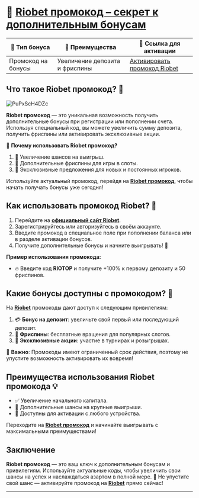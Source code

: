 # 🎁 [Riobet промокод – секрет к дополнительным бонусам](https://brandplay.link/dtx89f2L)

| 🔑 Тип бонуса | 🎁 Преимущества | 🔗 Ссылка для активации |
|---------------|----------------|-------------------------|
| Промокод на бонусы | Увеличение депозита и фриспины | [Активировать промокод Riobet](https://brandplay.link/dtx89f2L) |

## Что такое Riobet промокод? 💎
![PuPxScH4DZc](https://github.com/user-attachments/assets/38f1d90d-db43-43ee-b72a-bdace1236618)

**Riobet промокод** — это уникальная возможность получить дополнительные бонусы при регистрации или пополнении счета. Используя специальный код, вы можете увеличить сумму депозита, получить фриспины или активировать эксклюзивные акции. 

🎯 **Почему использовать Riobet промокод?**
1. 🎁 Увеличение шансов на выигрыш.
2. 🎰 Дополнительные фриспины для игры в слоты.
3. 🚀 Эксклюзивные предложения для новых и постоянных игроков.

Используйте актуальный промокод, перейдя на **[Riobet промокод](https://brandplay.link/dtx89f2L)**, чтобы начать получать бонусы уже сегодня!

## Как использовать промокод Riobet? 🚀

1. Перейдите на **[официальный сайт Riobet](https://brandplay.link/dtx89f2L)**.
2. Зарегистрируйтесь или авторизуйтесь в своём аккаунте.
3. Введите промокод в специальное поле при пополнении баланса или в разделе активации бонусов.
4. Получите дополнительные бонусы и начните выигрывать! 🎲

**Пример использования промокода:**
- 🔥 Введите код **RIOTOP** и получите +100% к первому депозиту и 50 фриспинов.

## Какие бонусы доступны с промокодом? 🎰

На **[Riobet](https://brandplay.link/dtx89f2L)** промокоды дают доступ к следующим привилегиям:
1. 💳 **Бонус на депозит**: увеличьте свой первый или последующий депозит.
2. 🎰 **Фриспины**: бесплатные вращения для популярных слотов.
3. 🌟 **Эксклюзивные акции**: участие в турнирах и розыгрышах.

🔗 **Важно**: Промокоды имеют ограниченный срок действия, поэтому не упустите возможность активировать их вовремя!

## Преимущества использования Riobet промокода 💡

- ✅ Увеличение начального капитала.
- 🎁 Дополнительные шансы на крупные выигрыши.
- 📱 Доступны для активации с любого устройства.

Переходите на **[Riobet промокод](https://brandplay.link/dtx89f2L)** и начинайте выигрывать с максимальными преимуществами!

## Заключение

**Riobet промокод** — это ваш ключ к дополнительным бонусам и привилегиям. Используйте актуальные коды, чтобы увеличить свои шансы на успех и наслаждаться азартом в полной мере. 🎰 Не упустите свой шанс — активируйте промокод на **[Riobet](https://brandplay.link/dtx89f2L)** прямо сейчас!

---

